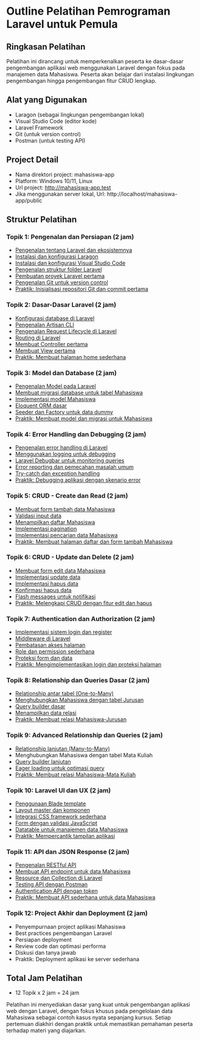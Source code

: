 # Outline Pelatihan Pemrograman Laravel untuk Pemula

## Ringkasan Pelatihan
Pelatihan ini dirancang untuk memperkenalkan peserta ke dasar-dasar pengembangan aplikasi web menggunakan Laravel dengan fokus pada manajemen data Mahasiswa. Peserta akan belajar dari instalasi lingkungan pengembangan hingga pengembangan fitur CRUD lengkap.


## Alat yang Digunakan
- Laragon (sebagai lingkungan pengembangan lokal)
- Visual Studio Code (editor kode)
- Laravel Framework
- Git (untuk version control)
- Postman (untuk testing API)

## Project Detail
- Nama direktori project: mahasiswa-app
- Platform: Windows 10/11, Linux
- Url project: http://mahasiswa-app.test
- Jika menggunakan server lokal, Url: http://localhost/mahasiswa-app/public

## Struktur Pelatihan

### Topik 1: Pengenalan dan Persiapan (2 jam)
- [Pengenalan tentang Laravel dan ekosistemnya](Topik-1/1-laravel-introduction.html)
- [Instalasi dan konfigurasi Laragon](Topik-1/2b-laragon-installation-guide.html)
- [Instalasi dan konfigurasi Visual Studio Code](Topik-1/3b-vscode-installation-tutorial.html)
- [Pengenalan struktur folder Laravel](Topik-1/4-laravel-folder-structure.html)
- [Pembuatan proyek Laravel pertama](Topik-1/5-first-laravel-project.html)
- [Pengenalan Git untuk version control](Topik-1/6-introduction-to-git.html)
- [Praktik: Inisialisasi repositori Git dan commit pertama](Topik-1/7-git-repository-initialization.html)

### Topik 2: Dasar-Dasar Laravel (2 jam)
- [Konfigurasi database di Laravel](Topik-2/1-konfigurasi-database-laravel.html)
- [Pengenalan Artisan CLI](Topik-2/2-artisan-cli-guide.html)
- [Pengenalan Request Lifecycle di Laravel](Topik-2/3-laravel-request-lifecycle-new.html)
- [Routing di Laravel](Topik-2/4-laravel-routing-new.html)
- [Membuat Controller pertama](Topik-2/5-membuat-controller-pertama-new.html)
- [Membuat View pertama](Topik-2/6-membuat-view-pertama-new.html)
- [Praktik: Membuat halaman home sederhana](Topik-2/7b-laravel-home-page-tutorial.html)

### Topik 3: Model dan Database (2 jam)
- [Pengenalan Model pada Laravel](Topik-3/1-pengenalan-model-laravel.html)
- [Membuat migrasi database untuk tabel Mahasiswa](Topik-3/2-membuat-migrasi-database.html)
- [Implementasi model Mahasiswa](Topik-3/3-implementasi-model-mahasiswa.html)
- [Eloquent ORM dasar](Topik-3/4-eloquent-orm-dasar.html)
- [Seeder dan Factory untuk data dummy](Topik-3/5-seeder-dan-factory-data-dummy.html)
- [Praktik: Membuat model dan migrasi untuk Mahasiswa](Topik-3/6-praktik-membuat-model-dan-migrasi-untuk-mahasiswa.html)

### Topik 4: Error Handling dan Debugging (2 jam)
- [Pengenalan error handling di Laravel](Topik-4/1-pengenalan-error-handling.html)
- [Menggunakan logging untuk debugging](Topik-4/2-menggunakan-logging-untuk-debugging.html)
- [Laravel Debugbar untuk monitoring queries](Topik-4/3-laravel-debugbar-untuk-monitoring-queries.html)
- [Error reporting dan pemecahan masalah umum](Topik-4/4-error-reporting-dan-pemecahan-umum.html)
- [Try-catch dan exception handling](Topik-4/5-try-catch-dan-exception-handling.html)
- [Praktik: Debugging aplikasi dengan skenario error](Topik-4/6-praktik-debugging-aplikasi-dengan-skenario%20error.html)

### Topik 5: CRUD - Create dan Read (2 jam)
- [Membuat form tambah data Mahasiswa](Topik-5/1-membuat-form-tambah-data-mahasiswa.html)
- [Validasi input data](Topik-5/2-validasi-input-data.html)
- [Menampilkan daftar Mahasiswa](Topik-5/3-menampilkan-daftar-mahasiswa.html)
- [Implementasi pagination](Topik-5/4-implementasi-pagination.html)
- [Implementasi pencarian data Mahasiswa](Topik-5/5-pencarian-data-mahasiswa.html)
- [Praktik: Membuat halaman daftar dan form tambah Mahasiswa](Topik-5/6-tutorial-daftar-tambah-mahasiswa.html)

### Topik 6: CRUD - Update dan Delete (2 jam)
- [Membuat form edit data Mahasiswa](Topik-6/1-tutorial-form-edit-mahasiswa.html)
- [Implementasi update data](Topik-6/2-mplementasi-update-data.html)
- [Implementasi hapus data](Topik-6/3-implementasi-hapus-data.html)
- [Konfirmasi hapus data](Topik-6/4-konfirmasi-hapus-data.html)
- [Flash messages untuk notifikasi](Topik-6/5-flash-messages-untuk-notifikasi.html)
- [Praktik: Melengkapi CRUD dengan fitur edit dan hapus](Topik-6/6-praktik-melengkapi-CRUD-dengan-fitur-edit-dan-hapus.html)

### Topik 7: Authentication dan Authorization (2 jam)
- [Implementasi sistem login dan register](Topik-7/1-implementasi-sistem-login.html)
- [Middleware di Laravel](Topik-7/2-middleware-di-laravel.html)
- [Pembatasan akses halaman](Topik-7/3-pembatasan-akses-halaman.html)
- [Role dan permission sederhana](Topik-7/4-role-dan-permission-sederhana.html)
- [Proteksi form dan data](Topik-7/5-proteksi-form-dan-data.html)
- [Praktik: Mengimplementasikan login dan proteksi halaman](Topik-7/6-praktik-mengimplementasikan-login-dan-proteksi.html)

### Topik 8: Relationship dan Queries Dasar (2 jam)
- [Relationship antar tabel (One-to-Many)](Topik-8/relation-One-to-Many.html)
- [Menghubungkan Mahasiswa dengan tabel Jurusan](Topik-8/menghubungkan-mhs-jurusan.html)
- [Query builder dasar](Topik-8/query-builder-dasar.html)
- [Menampilkan data relasi](Topik-8/menampilkan-data-relasi.html)
- [Praktik: Membuat relasi Mahasiswa-Jurusan](Topik-8/praktik-membuat-relasi-mahasiswa-jurusan.html)

### Topik 9: Advanced Relationship dan Queries (2 jam)
- [Relationship lanjutan (Many-to-Many)](Topik-9/relationship-lanjutan-many-to-many.html)
- Menghubungkan Mahasiswa dengan tabel Mata Kuliah
- [Query builder lanjutan](Topik-9/query-builder-lanjutan-dalam-laravel-b.html)
- [Eager loading untuk optimasi query](Topik-9/eager-loading-untuk-optimasi-query.html)
- [Praktik: Membuat relasi Mahasiswa-Mata Kuliah](Topik-9/praktik-membuat-relasi-mahasiswa-mata-kuliah.html)

### Topik 10: Laravel UI dan UX (2 jam)
- [Penggunaan Blade template](Topik-10/penggunaan-blade-template.html)
- [Layout master dan komponen](Topik-10/layout-master-dan-komponen.html)
- [Integrasi CSS framework sederhana](Topik-10/integrasi-css-framework-sederhana.html)
- [Form dengan validasi JavaScript](Topik-10/form-dengan-validasi-javascript.html)
- [Datatable untuk manajemen data Mahasiswa](Topik-10/datatable-untuk-manajemen-data-mahasiswa-Tanpa-lib.html)
- [Praktik: Mempercantik tampilan aplikasi](Topik-10/praktik-mempercantik-tampilan-aplikasi.html)

### Topik 11: API dan JSON Response (2 jam)
- [Pengenalan RESTful API](Topik-11/laravel-api-tutorial.html#1-pengenalan-restful-api)
- [Membuat API endpoint untuk data Mahasiswa](Topik-11/laravel-api-tutorial.html#2-membuat-api-endpoint-untuk-data-mahasiswa)
- [Resource dan Collection di Laravel](Topik-11/laravel-api-tutorial.html#3-resource-dan-collection-di-laravel)
- [Testing API dengan Postman](Topik-11/laravel-api-tutorial.html#4-testing-api-dengan-postman)
- [Authentication API dengan token](Topik-11/laravel-api-tutorial.html#5-authentication-api-dengan-token)
- [Praktik: Membuat API sederhana untuk data Mahasiswa](Topik-11/praktik.html) 

### Topik 12: Project Akhir dan Deployment (2 jam)
- Penyempurnaan project aplikasi Mahasiswa
- Best practices pengembangan Laravel
- Persiapan deployment
- Review code dan optimasi performa
- Diskusi dan tanya jawab
- Praktik: Deployment aplikasi ke server sederhana

## Total Jam Pelatihan
- 12 Topik x 2 jam = 24 jam

Pelatihan ini menyediakan dasar yang kuat untuk pengembangan aplikasi web dengan Laravel, dengan fokus khusus pada pengelolaan data Mahasiswa sebagai contoh kasus nyata sepanjang kursus. Setiap pertemuan diakhiri dengan praktik untuk memastikan pemahaman peserta terhadap materi yang diajarkan.
